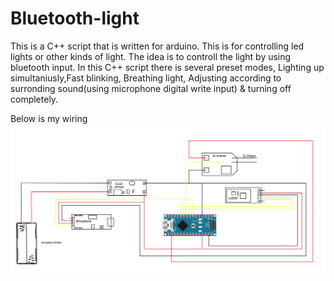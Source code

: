 # Bluetooth-light
This is a C++ script that is written for arduino. This is for controlling led lights or other kinds of light. The idea is to controll the light by using bluetooth input. In this C++ script there is several preset modes, Lighting up simultaniusly,Fast blinking, Breathing light, Adjusting according to surronding sound(using microphone digital write input) & turning off completely.

Below is my wiring
![circuit wiring](https://github.com/Howerchen666/Bluetooth-light/blob/master/circuit%20wiring.png)

